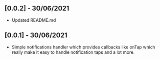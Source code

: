 ## [0.0.2] - 30/06/2021

* Updated README.md

## [0.0.1] - 30/06/2021

* Simple notifications handler which provides callbacks like onTap which really make it easy to handle notification taps and a lot more.
